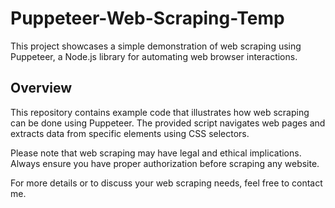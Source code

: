 # Puppeteer-Web-Scraping-Temp
This project showcases a simple demonstration of web scraping using Puppeteer, a Node.js library for automating web browser interactions.

## Overview

This repository contains example code that illustrates how web scraping can be done using Puppeteer. The provided script navigates web pages and extracts data from specific elements using CSS selectors.

Please note that web scraping may have legal and ethical implications. Always ensure you have proper authorization before scraping any website.

For more details or to discuss your web scraping needs, feel free to contact me.

